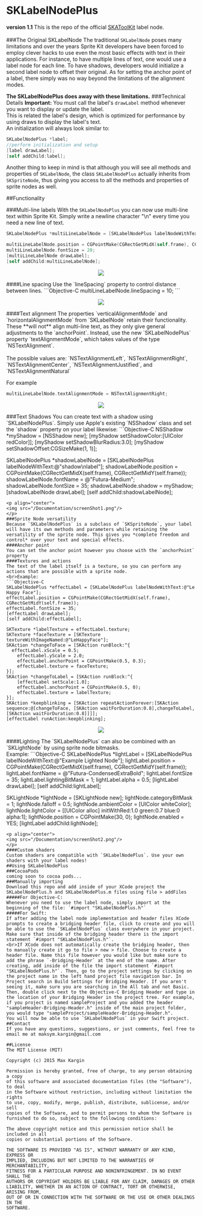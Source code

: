# SKLabelNodePlus
**version 1.1** This is the repo of the official [SKAToolKit](https://github.com/SpriteKitAlliance/SKAToolKit) label node.
<br><br>
###The Original SKLabelNode
The traditional `SKLabelNode` poses many limitations and over the years Sprite Kit developers have been forced to employ clever hacks to use even the most basic effects with text in their applications. For instance, to have multiple lines of text, one would use a label node for each line. To have shadows, developers would initialize a second label node to offset their original. As for setting the anchor point of a label, there simply was no way beyond the limitations of the alignment modes.

**The SKLabelNodePlus does away with these limitations.**
###Technical Details
**Important:** You must call the label's `drawLabel` method whenever you want to display or update the label.
<br>This is related the label's design, which is optimized for performance by using draws to display the label's text.
<br>An initialization will always look similar to:
```Objective-C
SKLabelNodePlus *label;
//perform initialization and setup
[label drawLabel];
[self addChild:label];
```
Another thing to keep in mind is that although you will see all methods and properties of `SKLabelNode`, the class `SKLabelNodePlus` actually inherits from `SKSpriteNode`, thus giving you access to all the methods and properties of sprite nodes as well. 

##Functionality

###Multi-line labels
With the `SKLabelNodePlus` you can now use multi-line text within Sprite Kit. Simply write a newline character "\n" every time you need a new line of text.
```Objective-C
SKLabelNodePlus *multiLineLabelNode = [SKLabelNodePlus labelNodeWithText:@"SpriteKit\nMultiLine\nLabel!!!"];

multiLineLabelNode.position = CGPointMake(CGRectGetMidX(self.frame), CGRectGetMidY(self.frame));
multiLineLabelNode.fontSize = 20;
[multiLineLabelNode drawLabel];
[self addChild:multiLineLabelNode];
```
<p align="center">
<img src="/Documentation/screenShot4.png"/>
</p>
####Line spacing
Use the `lineSpacing` property to control distance between lines.
```Objective-C
multiLineLabelNode.lineSpacing = 10;
```
<p align="center">
<img src="/Documentation/screenShot3.png"/>
</p>
####Text alignment
The properties `verticalAlignmentMode` and `horizontalAlignmentMode` from `SKLabelNode` retain their functionality. These **will not** align multi-line text, as they only give general adjustments to the `anchorPoint`. Instead, use the new `SKLabelNodePlus` property `textAlignmentMode`, which takes values of the type `NSTextAlignment`.
<br><br>The possible values are: `NSTextAlignmentLeft`, `NSTextAlignmentRight`, `NSTextAlignmentCenter`, `NSTextAlignmentJustified`, and `NSTextAlignmentNatural`

For example
```Objective-C
multiLineLabelNode.textAlignmentMode = NSTextAlignmentRight;
```
<p align="center">
<img src="/Documentation/screenShot5.png"/>
</p>
###Text Shadows
You can create text with a shadow using `SKLabelNodePlus`. Simply use Apple's existing `NSShadow` class and set the `shadow` property on your label likewise:
```Objective-C
NSShadow *myShadow = [NSShadow new];
[myShadow setShadowColor:[UIColor redColor]];
[myShadow setShadowBlurRadius:3.0];
[myShadow setShadowOffset:CGSizeMake(1, 1)];

SKLabelNodePlus *shadowLabelNode = [SKLabelNodePlus labelNodeWithText:@"shadow\nlabel"];
shadowLabelNode.position = CGPointMake(CGRectGetMidX(self.frame), CGRectGetMidY(self.frame));
shadowLabelNode.fontName = @"Futura-Medium";
shadowLabelNode.fontSize = 35;
shadowLabelNode.shadow = myShadow;
[shadowLabelNode drawLabel];
[self addChild:shadowLabelNode];
```
<p align="center">
<img src="/Documentation/screenShot1.png"/>
</p>
###Sprite Node versatility
Because `SKLabelNodePlus` is a subclass of `SKSpriteNode`, your label will have its own methods and parameters while retaining the versatility of the sprite node. This gives you *complete freedom and control* over your text and special effects.
####Anchor point
You can set the anchor point however you choose with the `anchorPoint` property
####Textures and actions
The text of the label itself is a texture, so you can perform any actions that are possible with a sprite node.
<br>Example:
```Objective-C
SKLabelNodePlus *effectLabel = [SKLabelNodePlus labelNodeWithText:@"Le Happy Face"];
effectLabel.position = CGPointMake(CGRectGetMidX(self.frame), CGRectGetMidY(self.frame));
effectLabel.fontSize = 35;
[effectLabel drawLabel];
[self addChild:effectLabel];
  
SKTexture *labelTexture = effectLabel.texture;
SKTexture *faceTexture = [SKTexture textureWithImageNamed:@"LeHappyFace"];
SKAction *changeToFace = [SKAction runBlock:^{
  effectLabel.xScale = 0.5;
    effectLabel.yScale = 2.0;
    effectLabel.anchorPoint = CGPointMake(0.5, 0.3);
    effectLabel.texture = faceTexture;
}];
SKAction *changeToLabel = [SKAction runBlock:^{
    [effectLabel setScale:1.0];
    effectLabel.anchorPoint = CGPointMake(0.5, 0);
    effectLabel.texture = labelTexture;
}];
SKAction *keepblinking = [SKAction repeatActionForever:[SKAction sequence:@[changeToFace, [SKAction waitForDuration:0.8],changeToLabel,[SKAction waitForDuration:0.8]]]];
[effectLabel runAction:keepblinking];
```
<p align="center">
<img src="/Documentation/happyface.gif"/>
</p>
####Lighting
The `SKLabelNodePlus` can also be combined with an `SKLightNode` by using sprite node bitmasks.
<br>Example:
```Objective-C
SKLabelNodePlus *lightLabel = [SKLabelNodePlus labelNodeWithText:@"Example Lighted Node"];
lightLabel.position = CGPointMake(CGRectGetMidX(self.frame), CGRectGetMidY(self.frame));
lightLabel.fontName = @"Futura-CondensedExtraBold";
lightLabel.fontSize = 35;
lightLabel.lightingBitMask = 1;
lightLabel.alpha = 0.5;
[lightLabel drawLabel];
[self addChild:lightLabel];
 
SKLightNode *lightNode = [SKLightNode new];
lightNode.categoryBitMask = 1;
lightNode.falloff = 0.5;
lightNode.ambientColor = [UIColor whiteColor];
lightNode.lightColor = [[UIColor alloc] initWithRed:1.0 green:0.7 blue:0 alpha:1];
lightNode.position = CGPointMake(30, 0);
lightNode.enabled = YES;
[lightLabel addChild:lightNode];
```
<p align="center">
<img src="/Documentation/screenShot2.png"/>
</p>
####Custom shaders
Custom shaders are compatible with `SKLabelNodePlus`. Use your own shaders with your label nodes!
##Using SKLabelNodePlus
###CocoaPods
coming soon to cocoa pods...
###Manually importing
Download this repo and add inside of your XCode project the SKLabelNodePlus.h and SKLabelNodePlus.m files using file > addFiles
#####For Objective-C:
Whenever you need to use the label node, simply import at the beginning of the file: `#import "SKLabelNodePlus.h"`
#####For Swift:
If after adding the label node implementation and header files XCode prompts to create a bridging header file, click to create and you will be able to use the `SKLabelNodePlus` class everywhere in your project. Make sure that inside of the bridging header there is the import statement `#import "SKLabelNodePlus.h"`.
<br>If XCode does not automatically create the bridging header, then to manually create it go to file > new > file. Choose to create a header file. Name this file however you would like but make sure to add the phrase `-Bridging-Header` at the end of the name. After creating, add inside of the file the import statement `#import "SKLabelNodePlus.h"`. Then, go to the project settings by clicking on the project name in the left hand project file navigation bar. In Project search in Build Settings for Bridging Header. If you aren't seeing it, make sure you are searching in the All tab and not Basic. Then, double click next to the Objective-C Bridging Header and type in the location of your Bridging Header in the project tree. For example, if you project is named sampleProject and you added the header "sampleHeader-Bridging-Header.h" inside of the main project folder, you would type "sampleProject/sampleHeader-Bridging-Header.h".
You will now be able to use `SKLabelNodePlus` in your Swift project.
##Contact
If you have any questions, suggestions, or just comments, feel free to email me at maksym.kargin@gmail.com

##License
The MIT License (MIT)

Copyright (c) 2015 Max Kargin

Permission is hereby granted, free of charge, to any person obtaining a copy
of this software and associated documentation files (the "Software"), to deal
in the Software without restriction, including without limitation the rights
to use, copy, modify, merge, publish, distribute, sublicense, and/or sell
copies of the Software, and to permit persons to whom the Software is
furnished to do so, subject to the following conditions:

The above copyright notice and this permission notice shall be included in all
copies or substantial portions of the Software.

THE SOFTWARE IS PROVIDED "AS IS", WITHOUT WARRANTY OF ANY KIND, EXPRESS OR
IMPLIED, INCLUDING BUT NOT LIMITED TO THE WARRANTIES OF MERCHANTABILITY,
FITNESS FOR A PARTICULAR PURPOSE AND NONINFRINGEMENT. IN NO EVENT SHALL THE
AUTHORS OR COPYRIGHT HOLDERS BE LIABLE FOR ANY CLAIM, DAMAGES OR OTHER
LIABILITY, WHETHER IN AN ACTION OF CONTRACT, TORT OR OTHERWISE, ARISING FROM,
OUT OF OR IN CONNECTION WITH THE SOFTWARE OR THE USE OR OTHER DEALINGS IN THE
SOFTWARE.
